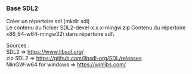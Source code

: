 ### Base SDL2

Créer un répertoire sdl (mkdir sdl)  
Le contenu du fichier SDL2-devel-x.x.x-mingw.zip 
Contenu du répertoire x86_64-w64-mingw32\ dans répertoire sdl\

Sources :  
SDL2                    => https://www.libsdl.org/  
zip SDL2                => https://github.com/libsdl-org/SDL/releases  
MinGW-w64 for windows    => https://winlibs.com/  


